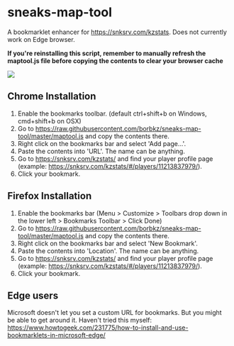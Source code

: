 # sneaks-map-tool
A bookmarklet enhancer for https://snksrv.com/kzstats. Does not currently work on Edge browser.

**If you're reinstalling this script, remember to manually refresh the maptool.js file before copying the contents to clear your browser cache**

![](https://i.gyazo.com/752c5450c8581e01b424facfd3bd28a4.png)

## Chrome Installation
1. Enable the bookmarks toolbar. (default ctrl+shift+b on Windows, cmd+shift+b on OSX)
2. Go to  https://raw.githubusercontent.com/borbkz/sneaks-map-tool/master/maptool.js and copy the contents there.
3. Right click on the bookmarks bar and select 'Add page...'.
4. Paste the contents into 'URL'. The name can be anything.
4. Go to https://snksrv.com/kzstats/ and find your player profile page  
  (example: https://snksrv.com/kzstats/#/players/11213837979/).
5.  Click your bookmark.


## Firefox Installation
1. Enable the bookmarks bar (Menu > Customize > Toolbars drop down in the lower left > Bookmarks Toolbar > Click Done) 
2. Go to  https://raw.githubusercontent.com/borbkz/sneaks-map-tool/master/maptool.js and copy the contents there.
3. Right click on the bookmarks bar and select 'New Bookmark'.
4. Paste the contents into 'Location'. The name can be anything.
4. Go to https://snksrv.com/kzstats/ and find your player profile page  
  (example: https://snksrv.com/kzstats/#/players/11213837979/).
5.  Click your bookmark.

## Edge users
Microsoft doesn't let you set a custom URL for bookmarks. But you might be able to get around it.
Haven't tried this myself:
https://www.howtogeek.com/231775/how-to-install-and-use-bookmarklets-in-microsoft-edge/
